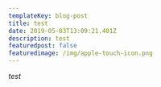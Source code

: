 ```yaml
---
templateKey: blog-post
title: test
date: 2019-05-03T13:09:21.401Z
description: test
featuredpost: false
featuredimage: /img/apple-touch-icon.png
---
```

*test*
